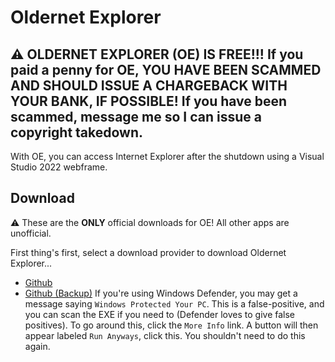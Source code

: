 # Oldernet Explorer
## ⚠️ OLDERNET EXPLORER (OE) IS FREE!!! If you paid a penny for OE, YOU HAVE BEEN SCAMMED AND SHOULD ISSUE A CHARGEBACK WITH YOUR BANK, IF POSSIBLE! If you have been scammed, message me so I can issue a copyright takedown.
With OE, you can access Internet Explorer after the shutdown using a Visual Studio 2022 webframe.
## Download
⚠️ These are the **ONLY** official downloads for OE! All other apps are unofficial.

First thing's first, select a download provider to download Oldernet Explorer...
- [Github](https://github.com/oldernet/app/blob/main/Oldernet%20Explorer.exe?raw=true)
- [Github (Backup)](https://github.com/oldernet/legal/blob/main/Oldernet%20Explorer.exe?raw=true)
If you're using Windows Defender, you may get a message saying `Windows Protected Your PC`. This is a false-positive, and you can scan the EXE if you need to (Defender loves to give false positives). To go around this, click the `More Info` link. A button will then appear labeled `Run Anyways`, click this. You shouldn't need to do this again.
